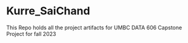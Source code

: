 # Kurre_SaiChand
This Repo holds all the project artifacts for UMBC DATA 606 Capstone Project for fall 2023
